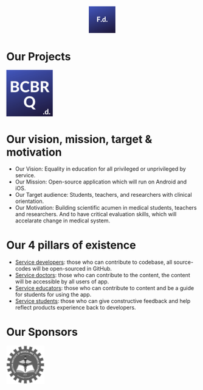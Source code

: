 
## <p align="center"><img alt="flutter doctor logo" src="logos/FdCBlue.png" width="70"></p>

##
# Our Projects
 [<img alt="FlutterDoctor.com" src="logos/BCBRCBlue.png" width="122">](BCBR/BCBR_Q_Bank.md)

  
# Our vision, mission, target & motivation 
* Our Vision: Equality in education for all privileged or unprivileged by service.
* Our Mission: Open-source application which will run on Android and iOS. 
* Our Target audience: Students, teachers, and researchers with clinical orientation. 
* Our Motivation: Building scientific acumen in medical students, teachers and researchers. And to have critical evaluation skills, which will accelarate change in medical system. 

# Our 4 pillars of existence
* [Service developers](): those who can contribute to codebase, all source-codes will be open-sourced in GitHub.  
* [Service doctors](): those who can contribute to the content, the content will be accessible by all users of app. 
* [Service educators](): those who can contribute to content and be a guide for students for using the app. 
* [Service students](): those who can give constructive feedback and help reflect products experience back to developers.

# Our Sponsors
<img alt="flutter doctor logo" src="logos/SponSIMATS.png" width="100">
